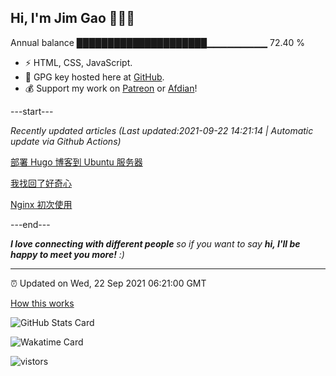
<h2>Hi, I'm Jim Gao 👋👨‍💻</h2>

Annual balance    █████████████████████▁▁▁▁▁▁▁▁▁   72.40 %

- ⚡ HTML, CSS, JavaScript.
- 🔑 GPG key hosted here at [GitHub](https://github.com/tianheg.gpg).
- 💰 Support my work on [Patreon](https://www.patreon.com/tianheg) or [Afdian](https://afdian.net/@tianheg)!

---start---

*Recently updated articles (Last updated:2021-09-22 14:21:14 | Automatic update via Github Actions)*

[部署 Hugo 博客到 Ubuntu 服务器](https://blog.yidajiabei.xyz/posts/deploy-hugo-blog-to-ubuntu-server/)

[我找回了好奇心](https://blog.yidajiabei.xyz/posts/i-got-my-curiosity-back/)

[Nginx 初次使用](https://blog.yidajiabei.xyz/posts/first-use-nginx/)

---end---

<em><b>I love connecting with different people</b> so if you want to say <b>hi, I'll be happy to meet you more!</b> :)</em>

---

⏰ Updated on Wed, 22 Sep 2021 06:21:00 GMT

[How this works](https://github.com/tianheg/tianheg/issues/1)

![GitHub Stats Card](https://tianheg-readme-stats.vercel.app/api?username=tianheg&show_icons=true)

![Wakatime Card](https://tianheg-readme-stats.vercel.app/api/wakatime?username=tianheg&layout=compact)

<img src="https://visitor-badge.glitch.me/badge?page_id=tianheg" alt="vistors" />
